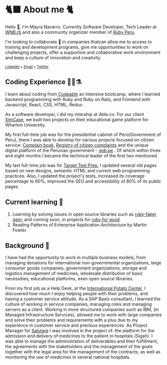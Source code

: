 # 🐈‍⬛ About me 🐈
Hello 👋, I'm Mayra Navarro. Currently Software Developer, Tech Leader at [WNB.rb](https://www.wnb-rb.dev/) and also a community organizer member of [Ruby Peru](https://ruby.pe/).

I'm looking to collaborate 👯 in companies thatcan allow me to access to training and development programs, give me opportunities to work on challenging projects, offer a supportive and collaborative work environment and keep a culture of innovation and creativity.

<sub>[Linkedin](https://www.linkedin.com/in/mayralucianavarro/?locale=en_US) •
[Email](mailto:mayranavarro@outlook.com) •
[Twitter](https://twitter.com/mayralunavarro)
</sub>

## Coding Experience 🧪🥼⚗️
I learn about coding from [Codeable](https://github.com/codeableorg) an intensive bootcamp, where I learned backend programming with Ruby and Ruby on Rails, and Frontend with Javascript, React, CSS, HTML, Redux.

As a software developer, I did my intership at Able.co. For our client [SimCase](https://simcase.io/), we built two projects on their educational game platform for Wharton University.

My first full-time job was for the presidential cabinet of Perú(Government of Peru), there I was able to develop for various projects focused on citizen service: [Complain book](https://reclamos.servicios.gob.pe/), [Registry of citizen complaints](https://denuncias.servicios.gob.pe/) and the unique digital platform of the Peruvian government - [gob.pe](https://www.gob.pe/) . Of which within three and eight months I became the technical leader of the first two mentioned.

My last full-time job was for [Target Test Prep](https://www.targettestprep.com/), I updated several old pages based on new designs, semantic HTML and current web programming practices. Also, I updated the project's tests, increased its coverage percentage to 60%, improved the SEO and accessibility of 80% of its public pages.

## Current learning 🌱
1. Learning by solving issues in open source libraries such as [ruby-faker gem](https://github.com/faker-ruby/faker); and coming soon, in projects for [ruby for good](https://github.com/rubyforgood).
2. Reading Patterns of Enterprise Application Architecture by Martin Fowler.

## Background 📜
I have had the opportunity to work in multiple business models, from managing donations for international non-governmental organizations, large consumer goods companies, government organizations, storage and logistics management of medicines, wholesale distribution of basic necessities, educational platforms, even open source libraries.

From my first job as a Help Desk, at the [International Potato Center](https://cipotato.org/), I discovered how much I enjoy helping people with their problems, and having a customer service attitude. As a SAP Basis consultant, I learned the culture of working in service companies, managing roles and managing servers as a client. Working in more structured companies such as IBM, (in Managed Infrastructure Services), allowed me to work with large companies and solve their problems and requirements with a plus due to my experience in customer service and previous experiences. As Project Manager for [Salutare](https://www.salutare.com.pe/) I was involved in the project of: the platform for the admission and delivery of medicines to the patient in hospitals (Sigah). I was able to manage the administration of deliverables and their fulfillment, the agreements with the stakeholders and the management of the goals together with the legal area for the management of the contracts, as well as monitoring the use of medicines in several national hospitals.

<!--
**luciagirasoles/luciagirasoles** is a ✨ _special_ ✨ repository because its `README.md` (this file) appears on your GitHub profile.

Here are some ideas to get you started:

- 🔭 I’m currently working on ...
- 🌱 I’m currently learning ...
- 👯 I’m looking to collaborate on ...
- 🤔 I’m looking for help with ...
- 💬 Ask me about ...
- 📫 How to reach me: ...
- 😄 Pronouns: ...
- ⚡ Fun fact: ...
-->

